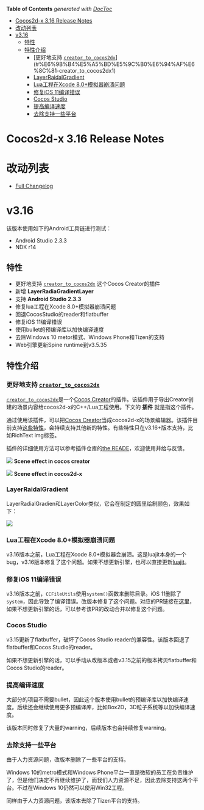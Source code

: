 <!-- START doctoc generated TOC please keep comment here to allow auto update -->
<!-- DON'T EDIT THIS SECTION, INSTEAD RE-RUN doctoc TO UPDATE -->
**Table of Contents**  *generated with [DocToc](https://github.com/thlorenz/doctoc)*

- [Cocos2d-x 3.16 Release Notes](#cocos2d-x-316-release-notes)
- [改动列表](#%E6%94%B9%E5%8A%A8%E5%88%97%E8%A1%A8)
- [v3.16](#v316)
  - [特性](#%E7%89%B9%E6%80%A7)
  - [特性介绍](#%E7%89%B9%E6%80%A7%E4%BB%8B%E7%BB%8D)
    - [更好地支持 [`creator_to_cocos2dx`][1]](#%E6%9B%B4%E5%A5%BD%E5%9C%B0%E6%94%AF%E6%8C%81-creator_to_cocos2dx1)
    - [LayerRaidalGradient](#layerraidalgradient)
    - [Lua工程在Xcode 8.0+模拟器崩溃问题](#lua%E5%B7%A5%E7%A8%8B%E5%9C%A8xcode-80%E6%A8%A1%E6%8B%9F%E5%99%A8%E5%B4%A9%E6%BA%83%E9%97%AE%E9%A2%98)
    - [修复iOS 11编译错误](#%E4%BF%AE%E5%A4%8Dios-11%E7%BC%96%E8%AF%91%E9%94%99%E8%AF%AF)
    - [Cocos Studio](#cocos-studio)
    - [提高编译速度](#%E6%8F%90%E9%AB%98%E7%BC%96%E8%AF%91%E9%80%9F%E5%BA%A6)
    - [去除支持一些平台](#%E5%8E%BB%E9%99%A4%E6%94%AF%E6%8C%81%E4%B8%80%E4%BA%9B%E5%B9%B3%E5%8F%B0)

<!-- END doctoc generated TOC please keep comment here to allow auto update -->

# Cocos2d-x 3.16 Release Notes #

# 改动列表

* [Full Changelog](https://github.com/cocos2d/cocos2d-x/blob/v3/CHANGELOG)

# v3.16

该版本使用如下的Android工具链进行测试：

- Android Studio 2.3.3
- NDK r14

## 特性

- 更好地支持 [`creator_to_cocos2dx`][1] 这个Cocos Creator的插件
- 新增 __LayerRadiaGradientLayer__
- 支持 __Android Studio 2.3.3__
- 修复lua工程在Xcode 8.0+模拟器崩溃问题
- 回退CocosStudio的reader和flatbuffer
- 修复iOS 11编译错误
- 使用bullet的预编译库以加快编译速度
- 去除Windows 10 metor模式、Windows Phone和Tizen的支持
- Web引擎更新Spine runtime到v3.5.35

## 特性介绍

### 更好地支持 [`creator_to_cocos2dx`][1]

[`creator_to_cocos2dx`][1]是一个[Cocos Creator][2]的插件。该插件用于导出Creator创建的场景内容给cocos2d-x的C++/Lua工程使用。下文的 
 __插件__ 就是指这个插件。

通过使用该插件，可以把[Cocos Creator][2]当成cocos2d-x的场景编辑器。该插件目前支持[这些特性](3)，会持续支持其他新的特性。有些特性只在v3.16+版本支持，比如RichText img标签。

插件的详细使用方法可以参考插件仓库的[the READE][1]，欢迎使用并给与反馈。

![][4]
__Scene effect in cocos creator__

![][5]
__Scene effect in cocos2d-x__

### LayerRaidalGradient

LayerRadialGradien和LayerColor类似，它会在制定的圆里绘制颜色，效果如下：

![][6]

### Lua工程在Xcode 8.0+模拟器崩溃问题

v3.16版本之前，Lua工程在Xcode 8.0+模拟器会崩溃。这是luajit本身的一个bug，v3.16版本修复了这个问题。如果不想更新引擎，也可以直接更新[luajit][7]。

### 修复iOS 11编译错误

v3.16版本之前，`CCFileUtils`使用`system()`函数来删除目录。iOS 11删除了`system`，因此导致了编译错误。改版本修复了这个问题。对应的PR链接在[这里](https://github.com/cocos2d/cocos2d-x/pull/17921)，如果不想更新引擎的话，可以参考该PR的改动合并以修复这个问题。

### Cocos Studio

v3.15更新了flatbuffer，破坏了Cocos Studio reader的兼容性。该版本回退了flatbuffer和Cocos Studio的reader。

如果不想更新引擎的话，可以手动从改版本或者v3.15之前的版本拷贝flatbuffer和Cocos Studio的reader。

### 提高编译速度

大部分的项目不需要bullet，因此这个版本使用bullet的预编译库以加快编译速度。后续还会继续使用更多预编译库，比如Box2D，3D粒子系统等以加快编译速度。

该版本同时修复了大量的warning，后续版本也会持续修复warning。

### 去除支持一些平台

由于人力资源问题，改版本删除了一些平台的支持。

Windows 10的metro模式和Windows Phone平台一直是微软的员工在负责维护了，但是他们决定不再继续维护了，而我们人力资源不足，因此去除支持这两个平台。不过在Windows 10仍然可以使用Win32工程。

同样由于人力资源问题，该版本去除了Tizen平台的支持。


[1]: https://github.com/cocos2d/creator_to_cocos2dx
[2]: http://cocos2d-x.org/creator
[3]: https://github.com/cocos2d/creator_to_cocos2dx#limitations
[4]: https://raw.githubusercontent.com/minggo/Pictures/master/creator-ui-effect.png
[5]: https://raw.githubusercontent.com/minggo/Pictures/master/cocos2dx-ui-effect.png
[6]: https://raw.githubusercontent.com/minggo/Pictures/master/layerradialgradient.png
[7]: https://github.com/cocos2d/cocos2d-x-3rd-party-libs-bin/tree/v3/lua/luajit/prebuilt/ios "luajit.a"
